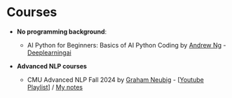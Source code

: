# Courses

* **No programming background**:
    - AI Python for Beginners: Basics of AI Python Coding by [Andrew Ng](https://www.linkedin.com/in/andrewyng) - [Deeplearningai](https://learn.deeplearning.ai/courses/ai-python-for-beginners/lesson/1/introduction)

* **Advanced NLP courses**
    - CMU Advanced NLP Fall 2024 by [Graham Neubig](https://www.linkedin.com/in/graham-neubig-10b41616b/) - [[Youtube Playlist](https://www.youtube.com/playlist?list=PL8PYTP1V4I8D4BeyjwWczukWq9d8PNyZp)] / [My notes](../notes/CMU-Advanced-NLP-Fall-2024.md)

